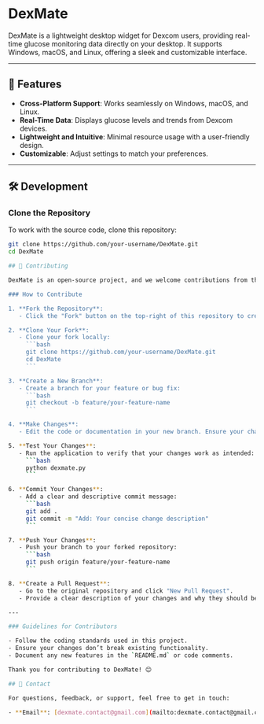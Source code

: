 # DexMate

DexMate is a lightweight desktop widget for Dexcom users, providing real-time glucose monitoring data directly on your desktop. It supports Windows, macOS, and Linux, offering a sleek and customizable interface.

---

## 🌟 Features

- **Cross-Platform Support**: Works seamlessly on Windows, macOS, and Linux.
- **Real-Time Data**: Displays glucose levels and trends from Dexcom devices.
- **Lightweight and Intuitive**: Minimal resource usage with a user-friendly design.
- **Customizable**: Adjust settings to match your preferences.

---

## 🛠️ Development

### **Clone the Repository**
To work with the source code, clone this repository:
```bash
git clone https://github.com/your-username/DexMate.git
cd DexMate

## 🤝 Contributing

DexMate is an open-source project, and we welcome contributions from the community! Whether you're fixing a bug, suggesting a new feature, or improving documentation, your help is invaluable.

### How to Contribute

1. **Fork the Repository**:
   - Click the "Fork" button on the top-right of this repository to create your own copy.

2. **Clone Your Fork**:
   - Clone your fork locally:
     ```bash
     git clone https://github.com/your-username/DexMate.git
     cd DexMate
     ```

3. **Create a New Branch**:
   - Create a branch for your feature or bug fix:
     ```bash
     git checkout -b feature/your-feature-name
     ```

4. **Make Changes**:
   - Edit the code or documentation in your new branch. Ensure your changes follow the project's coding style.

5. **Test Your Changes**:
   - Run the application to verify that your changes work as intended:
     ```bash
     python dexmate.py
     ```

6. **Commit Your Changes**:
   - Add a clear and descriptive commit message:
     ```bash
     git add .
     git commit -m "Add: Your concise change description"
     ```

7. **Push Your Changes**:
   - Push your branch to your forked repository:
     ```bash
     git push origin feature/your-feature-name
     ```

8. **Create a Pull Request**:
   - Go to the original repository and click "New Pull Request".
   - Provide a clear description of your changes and why they should be merged.

---

### Guidelines for Contributors

- Follow the coding standards used in this project.
- Ensure your changes don’t break existing functionality.
- Document any new features in the `README.md` or code comments.

Thank you for contributing to DexMate! 😊

## 📧 Contact

For questions, feedback, or support, feel free to get in touch:

- **Email**: [dexmate.contact@gmail.com](mailto:dexmate.contact@gmail.com)
